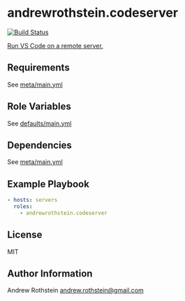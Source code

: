 andrewrothstein.codeserver
=========
[![Build Status](https://travis-ci.org/andrewrothstein/ansible-codeserver.svg?branch=master)](https://travis-ci.org/andrewrothstein/ansible-codeserver)

[Run VS Code on a remote server.](https://github.com/cdr/code-server)

Requirements
------------

See [meta/main.yml](meta/main.yml)

Role Variables
--------------

See [defaults/main.yml](defaults/main.yml)

Dependencies
------------

See [meta/main.yml](meta/main.yml)

Example Playbook
----------------

```yml
- hosts: servers
  roles:
    - andrewrothstein.codeserver
```

License
-------

MIT

Author Information
------------------

Andrew Rothstein <andrew.rothstein@gmail.com>
